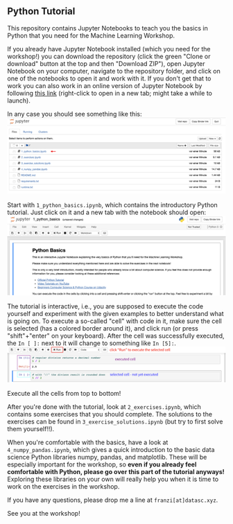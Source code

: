 ## Python Tutorial

This repository contains Jupyter Notebooks to teach you the basics in Python that you need for the Machine Learning Workshop.

If you already have Jupyter Notebook installed (which you need for the workshop!) you can download the repository (click the green "Clone or download" button at the top and then "Download ZIP"), open Jupyter Notebook on your computer, navigate to the repository folder, and click on one of the notebooks to open it and work with it. If you don't get that to work you can also work in an online version of Jupyter Notebook by following [this link](https://mybinder.org/v2/gh/cod3licious/python_tutorial/master) (right-click to open in a new tab; might take a while to launch).

In any case you should see something like this:
<img src="doc/screenshot1.png" alt="screenshot_notebook1" width="720"/>

Start with `1_python_basics.ipynb`, which contains the introductory Python tutorial. Just click on it and a new tab with the notebook should open:
<img src="doc/screenshot2.png" alt="screenshot_notebook2" width="720"/>

The tutorial is interactive, i.e., you are supposed to execute the code yourself and experiment with the given examples to better understand what is going on. To execute a so-called "cell" with code in it, make sure the cell is selected (has a colored border around it), and click run (or press "shift"+"enter" on your keyboard). After the cell was successfully executed, the `In [ ]:` next to it will change to something like `In [5]:`.
<img src="doc/screenshot3.png" alt="screenshot_notebook3" width="720"/>

Execute all the cells from top to bottom!

After you're done with the tutorial, look at `2_exercises.ipynb`, which contains some exercises that you should complete. The solutions to the exercises can be found in `3_exercise_solutions.ipynb` (but try to first solve them yourself!!).

When you're comfortable with the basics, have a look at `4_numpy_pandas.ipynb`, which gives a quick introduction to the basic data science Python libraries numpy, pandas, and matplotlib. These will be especially important for the workshop, so **even if you already feel comfortable with Python, please go over this part of the tutorial anyways!** Exploring these libraries on your own will really help you when it is time to work on the exercises in the workshop.

If you have any questions, please drop me a line at `franzi[at]datasc.xyz`.

See you at the workshop!
